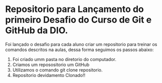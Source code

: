 # Repositorio para Lançamento do primeiro Desafio do Curso de Git e GitHub da DIO.

  Foi lançado o desafio para cada aluno criar um repositorio para treinar os comandos descritos na aulas, dessa forma seguimos os passos abaixo:
  
  1. Foi criado umm pasta no diretorio do computador.
  2. Criamos um reposositorio um GitHub
  3. Utilizamos o comando git clone repositorio.
  4. Repositorio devidamento Clonado!!
